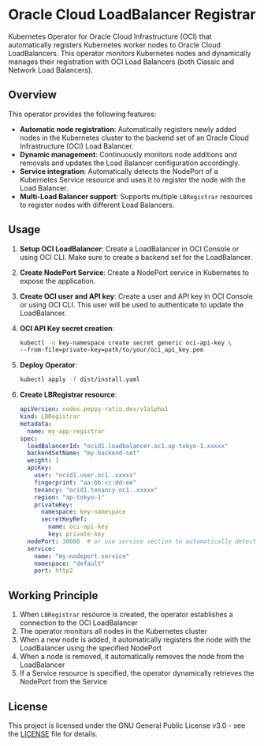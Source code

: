 # Oracle Cloud LoadBalancer Registrar

Kubernetes Operator for Oracle Cloud Infrastructure (OCI) that automatically registers Kubernetes worker nodes to Oracle Cloud LoadBalancers. This operator monitors Kubernetes nodes and dynamically manages their registration with OCI Load Balancers (both Classic and Network Load Balancers).

## Overview

This operator provides the following features:

- **Automatic node registration**: Automatically registers newly added nodes in the Kubernetes cluster to the backend set of an Oracle Cloud Infrastructure (OCI) Load Balancer.
- **Dynamic management**: Continuously monitors node additions and removals and updates the Load Balancer configuration accordingly.
- **Service integration**: Automatically detects the NodePort of a Kubernetes Service resource and uses it to register the node with the Load Balancer.
- **Multi-Load Balancer support**: Supports multiple `LBRegistrar` resources to register nodes with different Load Balancers.

## Usage

1. **Setup OCI LoadBalancer**:
    Create a LoadBalancer in OCI Console or using OCI CLI.
    Make sure to create a backend set for the LoadBalancer.

2. **Create NodePort Service**:
    Create a NodePort service in Kubernetes to expose the application.
    
3. **Create OCI user and API key**:
    Create a user and API key in OCI Console or using OCI CLI.
    This user will be used to authenticate to update the LoadBalancer.
    
4. **OCI API Key secret creation**:
    ```bash
    kubectl -n key-namespace create secret generic oci-api-key \
    --from-file=private-key=path/to/your/oci_api_key.pem
    ```

5. **Deploy Operator**:
   ```bash
   kubectl apply -f dist/install.yaml
   ```

6. **Create LBRegistrar resource**:
    ```yaml
    apiVersion: nodes.peppy-ratio.dev/v1alpha1
    kind: LBRegistrar
    metadata:
      name: my-app-registrar
    spec:
      loadBalancerId: "ocid1.loadbalancer.oc1.ap-tokyo-1.xxxxx"
      backendSetName: "my-backend-set"
      weight: 1
      apiKey:
        user: "ocid1.user.oc1..xxxxx"
        fingerprint: "aa:bb:cc:dd:ee"
        tenancy: "ocid1.tenancy.oc1..xxxxx"
        region: "ap-tokyo-1"
        privateKey:
          namespace: key-namespace
          secretKeyRef:
            name: oci-api-key
            key: private-key
      nodePort: 30080  # or use service section to automatically detect
      service:
        name: "my-nodeport-service"
        namespace: "default"
        port: http2
    ```

## Working Principle

1. When `LBRegistrar` resource is created, the operator establishes a connection to the OCI LoadBalancer
2. The operator monitors all nodes in the Kubernetes cluster
3. When a new node is added, it automatically registers the node with the LoadBalancer using the specified NodePort
4. When a node is removed, it automatically removes the node from the LoadBalancer
5. If a Service resource is specified, the operator dynamically retrieves the NodePort from the Service

## License

This project is licensed under the GNU General Public License v3.0 - see the [LICENSE](LICENSE) file for details.
